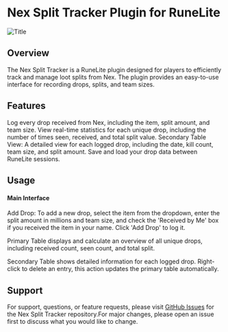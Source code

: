 # Nex Split Tracker Plugin for RuneLite
![Title](src/main/resources/displayTitlePlugin.JPG)
## Overview

The Nex Split Tracker is a RuneLite plugin designed for players to efficiently track and manage loot splits from Nex. The plugin provides an easy-to-use interface for recording drops, splits, and team sizes.


## Features

Log every drop received from Nex, including the item, split amount, and team size.
View real-time statistics for each unique drop, including the number of times seen, received, and total split value.
Secondary Table View: A detailed view for each logged drop, including the date, kill count, team size, and split amount.
Save and load your drop data between RuneLite sessions.


## Usage

#### Main Interface

Add Drop: To add a new drop, select the item from the dropdown, enter the split amount in millions and team size, and check the 'Received by Me' box if you received the item in your name. Click 'Add Drop' to log it.

Primary Table displays and calculate an overview of all unique drops, including received count, seen count, and total split.

Secondary Table shows detailed information for each logged drop. Right-click to delete an entry, this action updates the primary table automatically.


## Support
For support, questions, or feature requests, please visit [GitHub Issues](https://github.com/KeyboardIsMagic/NexSplitTracker/issues) for the Nex Split Tracker repository.For major changes, please open an issue first to discuss what you would like to change.
